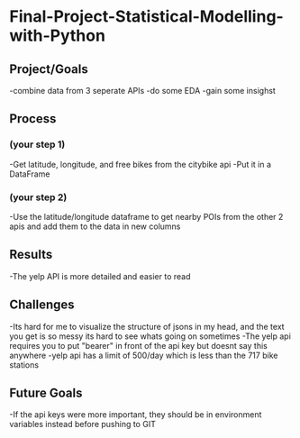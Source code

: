 # Final-Project-Statistical-Modelling-with-Python

## Project/Goals
-combine data from 3 seperate APIs
-do some EDA
-gain some insighst

## Process
### (your step 1)
-Get latitude, longitude, and free bikes from the citybike api
-Put it in a DataFrame
### (your step 2)
-Use the latitude/longitude dataframe to get nearby POIs from the other 2 apis and add them to the data in new columns

## Results
-The yelp API is more detailed and easier to read
## Challenges 
-Its hard for me to visualize the structure of jsons in my head, and the text you get is so messy its hard to see whats going on sometimes
-The yelp api requires you to put "bearer" in front of the api key but doesnt say this anywhere
-yelp api has a limit of 500/day which is less than the 717 bike stations

## Future Goals
-If the api keys were more important, they should be in environment variables instead before pushing to GIT
